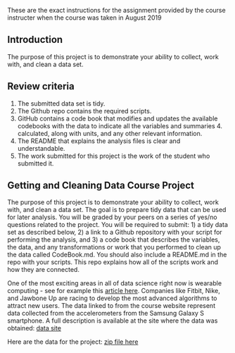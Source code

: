These are the exact instructions for the assignment provided by the course instructer when the course was taken in August 2019

Introduction
------------

The purpose of this project is to demonstrate your ability to collect, work with, and clean a data set.

Review criteria
---------------

1. The submitted data set is tidy.
2. The Github repo contains the required scripts.
3. GitHub contains a code book that modifies and updates the available codebooks with the data to indicate all the variables and summaries 4. calculated, along with units, and any other relevant information.
5. The README that explains the analysis files is clear and understandable.
6. The work submitted for this project is the work of the student who submitted it.

Getting and Cleaning Data Course Project 
----------------------------------------

The purpose of this project is to demonstrate your ability to collect, work with, and clean a data set. The goal is to prepare tidy data that can be used for later analysis. You will be graded by your peers on a series of yes/no questions related to the project. You will be required to submit: 1) a tidy data set as described below, 2) a link to a Github repository with your script for performing the analysis, and 3) a code book that describes the variables, the data, and any transformations or work that you performed to clean up the data called CodeBook.md. You should also include a README.md in the repo with your scripts. This repo explains how all of the scripts work and how they are connected.

One of the most exciting areas in all of data science right now is wearable computing - see for example this [article here](http://www.insideactivitytracking.com/data-science-activity-tracking-and-the-battle-for-the-worlds-top-sports-brand/). Companies like Fitbit, Nike, and Jawbone Up are racing to develop the most advanced algorithms to attract new users. The data linked to from the course website represent data collected from the accelerometers from the Samsung Galaxy S smartphone. A full description is available at the site where the data was obtained: [data site](http://archive.ics.uci.edu/ml/datasets/Human+Activity+Recognition+Using+Smartphones)

Here are the data for the project: [zip file here](https://d396qusza40orc.cloudfront.net/getdata%2Fprojectfiles%2FUCI%20HAR%20Dataset.zip)



